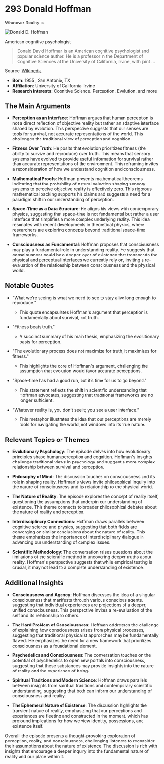 # 293  Donald Hoffman
Whatever Reality Is

![Donald D. Hoffman](https://encrypted-tbn0.gstatic.com/images?q=tbn:ANd9GcREHqNErwzxXa8THz3by-1vJi-rnRbgnaABLDSNpg&s=0)

American cognitive psychologist

> Donald David Hoffman is an American cognitive psychologist and popular science author. He is a professor in the Department of Cognitive Sciences at the University of California, Irvine, with joint ...

Source: [Wikipedia](https://en.wikipedia.org/wiki/Donald_D._Hoffman)

- **Born**: 1955 , San Antonio, TX
- **Affiliation**: University of California, Irvine
- **Research interests**: Cognitive Science, Perception, Evolution, and more



## The Main Arguments

- **Perception as an Interface**: Hoffman argues that human perception is not a direct reflection of objective reality but rather an adaptive interface shaped by evolution. This perspective suggests that our senses are tools for survival, not accurate representations of the world. This challenges the traditional view of perception and cognition.

- **Fitness Over Truth**: He posits that evolution prioritizes fitness (the ability to survive and reproduce) over truth. This means that sensory systems have evolved to provide useful information for survival rather than accurate representations of the environment. This reframing invites a reconsideration of how we understand cognition and consciousness.

- **Mathematical Proofs**: Hoffman presents mathematical theorems indicating that the probability of natural selection shaping sensory systems to perceive objective reality is effectively zero. This rigorous mathematical backing supports his claims and suggests a need for a paradigm shift in our understanding of perception.

- **Space-Time as a Data Structure**: He aligns his views with contemporary physics, suggesting that space-time is not fundamental but rather a user interface that simplifies a more complex underlying reality. This idea resonates with recent developments in theoretical physics, where researchers are exploring concepts beyond traditional space-time frameworks.

- **Consciousness as Fundamental**: Hoffman proposes that consciousness may play a fundamental role in understanding reality. He suggests that consciousness could be a deeper layer of existence that transcends the physical and perceptual interfaces we currently rely on, inviting a re-evaluation of the relationship between consciousness and the physical world.

## Notable Quotes

- "What we’re seeing is what we need to see to stay alive long enough to reproduce."
  - This quote encapsulates Hoffman's argument that perception is fundamentally about survival, not truth.

- "Fitness beats truth."
  - A succinct summary of his main thesis, emphasizing the evolutionary basis for perception.

- "The evolutionary process does not maximize for truth; it maximizes for fitness."
  - This highlights the core of Hoffman's argument, challenging the assumption that evolution would favor accurate perceptions.

- "Space-time has had a good run, but it’s time for us to go beyond."
  - This statement reflects the shift in scientific understanding that Hoffman advocates, suggesting that traditional frameworks are no longer sufficient.

- "Whatever reality is, you don’t see it; you see a user interface."
  - This metaphor illustrates the idea that our perceptions are merely tools for navigating the world, not windows into its true nature.

## Relevant Topics or Themes

- **Evolutionary Psychology**: The episode delves into how evolutionary principles shape human perception and cognition. Hoffman's insights challenge traditional views in psychology and suggest a more complex relationship between survival and perception.

- **Philosophy of Mind**: The discussion touches on consciousness and its role in shaping reality. Hoffman's views invite philosophical inquiry into the nature of consciousness and its relationship to the physical world.

- **The Nature of Reality**: The episode explores the concept of reality itself, questioning the assumptions that underpin our understanding of existence. This theme connects to broader philosophical debates about the nature of reality and perception.

- **Interdisciplinary Connections**: Hoffman draws parallels between cognitive science and physics, suggesting that both fields are converging on similar conclusions about the nature of reality. This theme emphasizes the importance of interdisciplinary dialogue in advancing our understanding of complex issues.

- **Scientific Methodology**: The conversation raises questions about the limitations of the scientific method in uncovering deeper truths about reality. Hoffman's perspective suggests that while empirical testing is crucial, it may not lead to a complete understanding of existence.

## Additional Insights

- **Consciousness and Agency**: Hoffman discusses the idea of a singular consciousness that manifests through various conscious agents, suggesting that individual experiences are projections of a deeper, unified consciousness. This perspective invites a re-evaluation of the self and its relationship to others.

- **The Hard Problem of Consciousness**: Hoffman addresses the challenge of explaining how consciousness arises from physical processes, suggesting that traditional physicalist approaches may be fundamentally flawed. He emphasizes the need for a new framework that prioritizes consciousness as a foundational element.

- **Psychedelics and Consciousness**: The conversation touches on the potential of psychedelics to open new portals into consciousness, suggesting that these substances may provide insights into the nature of reality and the experience of being.

- **Spiritual Traditions and Modern Science**: Hoffman draws parallels between insights from spiritual traditions and contemporary scientific understanding, suggesting that both can inform our understanding of consciousness and reality.

- **The Ephemeral Nature of Existence**: The discussion highlights the transient nature of reality, emphasizing that our perceptions and experiences are fleeting and constructed in the moment, which has profound implications for how we view identity, possessions, and existence itself.

Overall, the episode presents a thought-provoking exploration of perception, reality, and consciousness, challenging listeners to reconsider their assumptions about the nature of existence. The discussion is rich with insights that encourage a deeper inquiry into the fundamental nature of reality and our place within it.